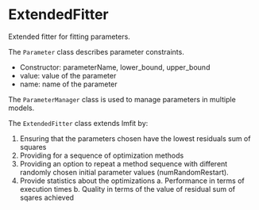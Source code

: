 # ExtendedFitter
Extended fitter for fitting parameters.

The ``Parameter`` class describes parameter constraints.
* Constructor: parameterName, lower_bound, upper_bound
* value: value of the parameter
* name: name of the parameter

The ``ParameterManager`` class is used to manage parameters in multiple models.

The ``ExtendedFitter`` class extends lmfit by:
1. Ensuring that the parameters chosen have the lowest residuals sum of squares
2. Providing for a sequence of optimization methods
3. Providing an option to repeat a method sequence with different randomly
   chosen initial parameter values (numRandomRestart).
4. Provide statistics about the optimizations
   a. Performance in terms of execution times
   b. Quality in terms of the value of residual sum of sqares achieved
